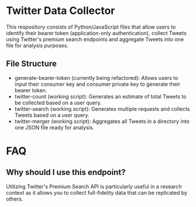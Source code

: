 # Twitter Data Collector
This respository consists of Python/JavaScript files that allow users to identify their bearer token (application-only authentication), collect Tweets using Twitter's premium search endpoints and aggregate Tweets into one file for analysis purposes.

## File Structure
- generate-bearer-token (currently being refactored): Allows users to input their consumer key and consumer private key to generate their bearer token.
- twitter-count (working script): Generates an estimate of total Tweets to be collected based on a user query.
- twitter-search (working script): Generates multiple requests and collects Tweets based on a user query.
- twitter-merger (working script): Aggregates all Tweets in a directory into one JSON file ready for analysis. 

# FAQ
## Why should I use this endpoint? 
Utilizing Twitter's Premium Search API is particularly useful in a research context as it allows you to collect full-fidelity data that can be replicated by others. 
